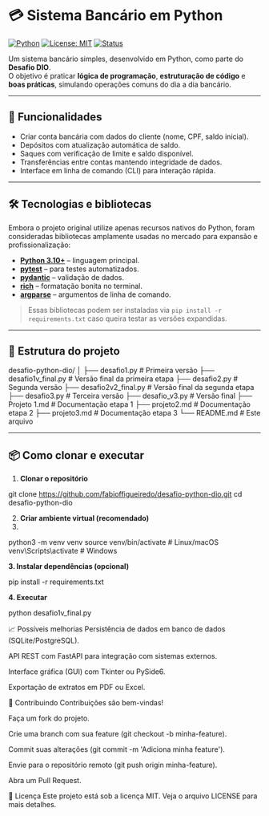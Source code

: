 # 💳 Sistema Bancário em Python

[![Python](https://img.shields.io/badge/Python-3.10+-blue.svg)](https://www.python.org/)
[![License: MIT](https://img.shields.io/badge/License-MIT-yellow.svg)](LICENSE)
[![Status](https://img.shields.io/badge/status-ativo-brightgreen.svg)]()

Um sistema bancário simples, desenvolvido em Python, como parte do **Desafio DIO**.  
O objetivo é praticar **lógica de programação**, **estruturação de código** e **boas práticas**, simulando operações comuns do dia a dia bancário.

---

## 🚀 Funcionalidades

- Criar conta bancária com dados do cliente (nome, CPF, saldo inicial).
- Depósitos com atualização automática de saldo.
- Saques com verificação de limite e saldo disponível.
- Transferências entre contas mantendo integridade de dados.
- Interface em linha de comando (CLI) para interação rápida.

---

## 🛠️ Tecnologias e bibliotecas

Embora o projeto original utilize apenas recursos nativos do Python, foram consideradas bibliotecas amplamente usadas no mercado para expansão e profissionalização:

- **[Python 3.10+](https://www.python.org/)** – linguagem principal.
- **[pytest](https://docs.pytest.org/)** – para testes automatizados.
- **[pydantic](https://docs.pydantic.dev/)** – validação de dados.
- **[rich](https://github.com/Textualize/rich)** – formatação bonita no terminal.
- **[argparse](https://docs.python.org/3/library/argparse.html)** – argumentos de linha de comando.

> Essas bibliotecas podem ser instaladas via `pip install -r requirements.txt` caso queira testar as versões expandidas.

---

## 📂 Estrutura do projeto

desafio-python-dio/
│
├── desafio1.py # Primeira versão
├── desafio1v_final.py # Versão final da primeira etapa
├── desafio2.py # Segunda versão
├── desafio2v2_final.py # Versão final da segunda etapa
├── desafio3.py # Terceira versão
├── desafio_v3.py # Versão final
├── Projeto 1.md # Documentação etapa 1
├── projeto2.md # Documentação etapa 2
├── projeto3.md # Documentação etapa 3
└── README.md # Este arquivo

---

## 📦 Como clonar e executar

1. **Clonar o repositório**

git clone https://github.com/fabioffigueiredo/desafio-python-dio.git
cd desafio-python-dio

2. **Criar ambiente virtual (recomendado)**
3. 
python3 -m venv venv
source venv/bin/activate   # Linux/macOS
venv\Scripts\activate      # Windows

**3. Instalar dependências (opcional)**

pip install -r requirements.txt

**4. Executar**

python desafio1v_final.py


📈 Possíveis melhorias
Persistência de dados em banco de dados (SQLite/PostgreSQL).

API REST com FastAPI para integração com sistemas externos.

Interface gráfica (GUI) com Tkinter ou PySide6.

Exportação de extratos em PDF ou Excel.

🤝 Contribuindo
Contribuições são bem-vindas!

Faça um fork do projeto.

Crie uma branch com sua feature (git checkout -b minha-feature).

Commit suas alterações (git commit -m 'Adiciona minha feature').

Envie para o repositório remoto (git push origin minha-feature).

Abra um Pull Request.

📜 Licença
Este projeto está sob a licença MIT. Veja o arquivo LICENSE para mais detalhes.

